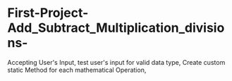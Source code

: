 # First-Project-Add_Subtract_Multiplication_divisions-
Accepting User's Input, test user's input for valid data type, Create custom static Method for each mathematical Operation, 
